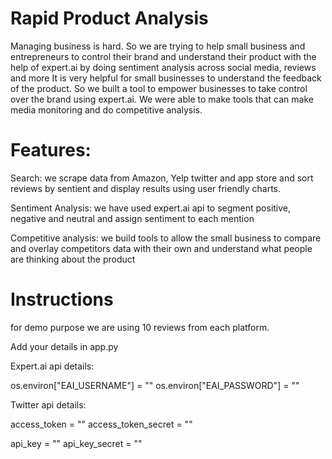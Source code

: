 # Rapid Product Analysis

Managing business is hard. So we are trying to help small business and entrepreneurs to control their brand and understand their product with the help of expert.ai by doing sentiment analysis across social media, reviews and more It is very helpful for small businesses to understand the feedback of the product. So we built a tool to empower businesses to take control over the brand using expert.ai. We were able to make tools that can make media monitoring and do competitive analysis.

# Features:
Search: we scrape data from Amazon, Yelp twitter and app store and sort reviews by sentient and display results using user friendly charts.

Sentiment Analysis: we have used expert.ai api to segment positive, negative and neutral and assign sentiment to each mention

Competitive analysis: we build tools to allow the small business to compare and overlay competitors data with their own and understand what people are thinking about the product

# Instructions

for demo purpose we are using 10 reviews from each platform.

Add your details in app.py

Expert.ai api details:

os.environ["EAI_USERNAME"] = ""
os.environ["EAI_PASSWORD"] = ""

Twitter api details:

access_token = ""
access_token_secret = ""

api_key = ""
api_key_secret = ""
